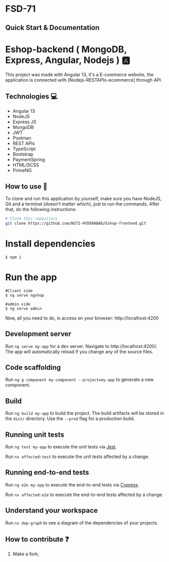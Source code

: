 # FSD-71




## Quick Start & Documentation

# Eshop-backend ( MongoDB, Express, Angular, Nodejs )  🅰️ 


This project was made with Angular 13, it's a  E-commerce website,  the application is connected with [Nodejs-RESTAPIs-ecommerce] through API. 



## Technologies :computer:

- Angular 13
- NodeJS
- Express JS
- MongoDB
- JWT
- Postman
- REST APIs
- TypeScript
- Bootstrap
- PaymentSpring  
- HTML/SCSS
- PrimeNG

## How to use :wave:

To clone and run this application by yourself, make sure you have NodeJS, Git and a terminal (doesn't matter which), just to run the commands. After that, do the following instructions: 



```bash
# Clone this repository
git clone https://github.com/NSTI-HYDERABAD/Eshop-frontend.git

```
# Install dependencies
```
$ npm i
```

# Run the app
```
#Client side
$ ng serve ngshop 
```

```
#admin side
$ ng serve admin
```

Now, all you need to do, is access on your browser: http://localhost:4200





## Development server

Run `ng serve my-app` for a dev server. Navigate to http://localhost:4200/. The app will automatically reload if you change any of the source files.

## Code scaffolding

Run `ng g component my-component --project=my-app` to generate a new component.

## Build

Run `ng build my-app` to build the project. The build artifacts will be stored in the `dist/` directory. Use the `--prod` flag for a production build.

## Running unit tests

Run `ng test my-app` to execute the unit tests via [Jest](https://jestjs.io).

Run `nx affected:test` to execute the unit tests affected by a change.

## Running end-to-end tests

Run `ng e2e my-app` to execute the end-to-end tests via [Cypress](https://www.cypress.io).

Run `nx affected:e2e` to execute the end-to-end tests affected by a change.

## Understand your workspace

Run `nx dep-graph` to see a diagram of the dependencies of your projects.

## How to contribute :question:

1. Make a fork;
